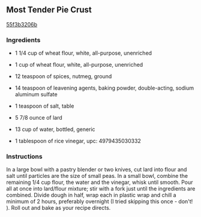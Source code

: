 ## Most Tender Pie Crust

[55f3b3206b](http://www.food.com/recipe/most-tender-pie-crust-465901)

### Ingredients

 - 1 1/4 cup of wheat flour, white, all-purpose, unenriched

 - 1 cup of wheat flour, white, all-purpose, unenriched

 - 12 teaspoon of spices, nutmeg, ground

 - 14 teaspoon of leavening agents, baking powder, double-acting, sodium aluminum sulfate

 - 1 teaspoon of salt, table

 - 5 7/8 ounce of lard

 - 13 cup of water, bottled, generic

 - 1 tablespoon of rice vinegar, upc: 4979435030332

### Instructions

In a large bowl with a pastry blender or two knives, cut lard into flour and salt until particles are the size of small peas. In a small bowl, combine the remaining 1/4 cup flour, the water and the vinegar, whisk until smooth. Pour all at once into lard/flour mixture; stir with a fork just until the ingredients are combined. Divide dough in half, wrap each in plastic wrap and chill a minimum of 2 hours, preferably overnight (I tried skipping this once - don't! ). Roll out and bake as your recipe directs.